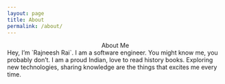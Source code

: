 ```yaml
---
layout: page
title: About
permalink: /about/
---
```

<!-- <header class="post-header-center">
    <h1 class="post-title"> About Me</h1>
</header> -->
<center>About Me</center>
Hey, I’m `Rajneesh Rai`. I am a software engineer. You might know me, you probably don’t. I am a proud Indian, love to read history books. Exploring new technologies, sharing knowledge are the things that excites me every time.
<!-- This is the base Jekyll theme. You can find out more info about customizing your Jekyll theme, as well as basic Jekyll usage documentation at [jekyllrb.com](https://jekyllrb.com/)-->
<!-- 
You can find the source code for Minima at GitHub:
[jekyll][jekyll-organization] /
[minima](https://github.com/jekyll/minima)-->

<!-- You can find the source code for Jekyll at GitHub:
[jekyll][jekyll-organization] /
[jekyll](https://github.com/jekyll/jekyll) -->


<!-- [jekyll-organization]: https://github.com/jekyll   -->
